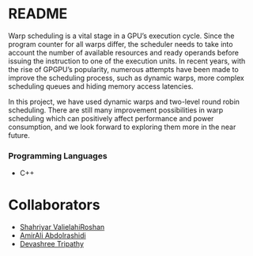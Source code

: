 # README #

Warp scheduling is a vital stage in a GPU’s execution cycle. Since the program counter for all warps differ, the scheduler needs to take into account the number of available resources and ready operands before issuing the instruction to one of the execution units. In recent years, with the rise of GPGPU’s popularity, numerous attempts have been made to improve the scheduling process, such as dynamic warps, more complex scheduling queues and hiding memory access latencies.

In this project, we have used dynamic warps and two-level round robin scheduling. There are still many improvement possibilities in warp scheduling which can positively affect performance and power consumption, and we look forward to exploring them more in the near future.


### Programming Languages ###

* C++


# Collaborators #

* [Shahriyar ValielahiRoshan](http://shahriyar.us)
* [AmirAli Abdolrashidi](http://aabdolrashidi.com)
* [Devashree Tripathy](http://www.cs.ucr.edu/~dtrip003/)


